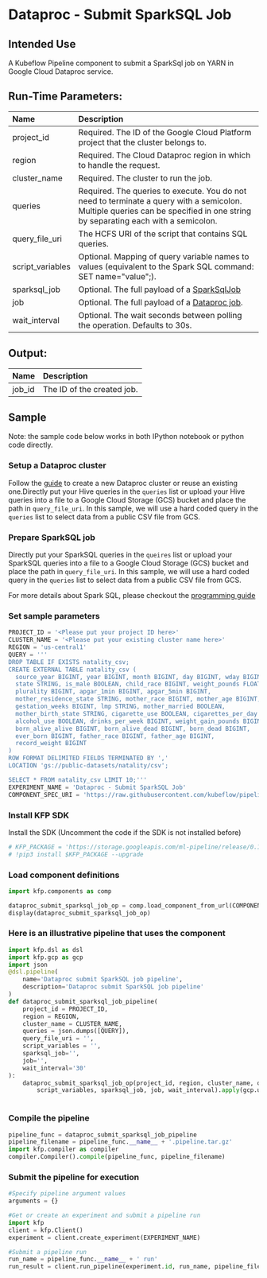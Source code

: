 
# Dataproc - Submit SparkSQL Job

## Intended Use
A Kubeflow Pipeline component to submit a SparkSql job on YARN in Google Cloud Dataproc service. 

## Run-Time Parameters:
Name | Description
:--- | :----------
project_id | Required. The ID of the Google Cloud Platform project that the cluster belongs to.
region | Required. The Cloud Dataproc region in which to handle the request.
cluster_name | Required. The cluster to run the job.
queries | Required. The queries to execute. You do not need to terminate a query with a semicolon. Multiple queries can be specified in one string by separating each with a semicolon. 
query_file_uri | The HCFS URI of the script that contains SQL queries.
script_variables | Optional. Mapping of query variable names to values (equivalent to the Spark SQL command: SET name="value";).
sparksql_job | Optional. The full payload of a [SparkSqlJob](https://cloud.google.com/dataproc/docs/reference/rest/v1/SparkSqlJob)
job | Optional. The full payload of a [Dataproc job](https://cloud.google.com/dataproc/docs/reference/rest/v1/projects.regions.jobs).
wait_interval | Optional. The wait seconds between polling the operation. Defaults to 30s.

## Output:
Name | Description
:--- | :----------
job_id | The ID of the created job.

## Sample

Note: the sample code below works in both IPython notebook or python code directly.

### Setup a Dataproc cluster
Follow the [guide](https://cloud.google.com/dataproc/docs/guides/create-cluster) to create a new Dataproc cluster or reuse an existing one.Directly put your Hive queries in the `queries` list or upload your Hive queries into a file to a Google Cloud Storage (GCS) bucket and place the path in `query_file_uri`. In this sample, we will use a hard coded query in the `queries` list to select data from a public CSV file from GCS.

### Prepare SparkSQL job
Directly put your SparkSQL queries in the `queires` list or upload your SparkSQL queries into a file to a Google Cloud Storage (GCS) bucket and place the path in `query_file_uri`. In this sample, we will use a hard coded query in the `queries` list to select data from a public CSV file from GCS.

For more details about Spark SQL, please checkout the [programming guide](https://spark.apache.org/docs/latest/sql-programming-guide.html)

### Set sample parameters


```python
PROJECT_ID = '<Please put your project ID here>'
CLUSTER_NAME = '<Please put your existing cluster name here>'
REGION = 'us-central1'
QUERY = '''
DROP TABLE IF EXISTS natality_csv;
CREATE EXTERNAL TABLE natality_csv (
  source_year BIGINT, year BIGINT, month BIGINT, day BIGINT, wday BIGINT,
  state STRING, is_male BOOLEAN, child_race BIGINT, weight_pounds FLOAT,
  plurality BIGINT, apgar_1min BIGINT, apgar_5min BIGINT,
  mother_residence_state STRING, mother_race BIGINT, mother_age BIGINT,
  gestation_weeks BIGINT, lmp STRING, mother_married BOOLEAN,
  mother_birth_state STRING, cigarette_use BOOLEAN, cigarettes_per_day BIGINT,
  alcohol_use BOOLEAN, drinks_per_week BIGINT, weight_gain_pounds BIGINT,
  born_alive_alive BIGINT, born_alive_dead BIGINT, born_dead BIGINT,
  ever_born BIGINT, father_race BIGINT, father_age BIGINT,
  record_weight BIGINT
)
ROW FORMAT DELIMITED FIELDS TERMINATED BY ','
LOCATION 'gs://public-datasets/natality/csv';

SELECT * FROM natality_csv LIMIT 10;'''
EXPERIMENT_NAME = 'Dataproc - Submit SparkSQL Job'
COMPONENT_SPEC_URI = 'https://raw.githubusercontent.com/kubeflow/pipelines/master/components/gcp/dataproc/submit_sparksql_job/component.yaml'
```

### Install KFP SDK
Install the SDK (Uncomment the code if the SDK is not installed before)


```python
# KFP_PACKAGE = 'https://storage.googleapis.com/ml-pipeline/release/0.1.12/kfp.tar.gz'
# !pip3 install $KFP_PACKAGE --upgrade
```

### Load component definitions


```python
import kfp.components as comp

dataproc_submit_sparksql_job_op = comp.load_component_from_url(COMPONENT_SPEC_URI)
display(dataproc_submit_sparksql_job_op)
```

### Here is an illustrative pipeline that uses the component


```python
import kfp.dsl as dsl
import kfp.gcp as gcp
import json
@dsl.pipeline(
    name='Dataproc submit SparkSQL job pipeline',
    description='Dataproc submit SparkSQL job pipeline'
)
def dataproc_submit_sparksql_job_pipeline(
    project_id = PROJECT_ID, 
    region = REGION,
    cluster_name = CLUSTER_NAME,
    queries = json.dumps([QUERY]),
    query_file_uri = '',
    script_variables = '', 
    sparksql_job='', 
    job='', 
    wait_interval='30'
):
    dataproc_submit_sparksql_job_op(project_id, region, cluster_name, queries, query_file_uri,
        script_variables, sparksql_job, job, wait_interval).apply(gcp.use_gcp_secret('user-gcp-sa'))
    
```

### Compile the pipeline


```python
pipeline_func = dataproc_submit_sparksql_job_pipeline
pipeline_filename = pipeline_func.__name__ + '.pipeline.tar.gz'
import kfp.compiler as compiler
compiler.Compiler().compile(pipeline_func, pipeline_filename)
```

### Submit the pipeline for execution


```python
#Specify pipeline argument values
arguments = {}

#Get or create an experiment and submit a pipeline run
import kfp
client = kfp.Client()
experiment = client.create_experiment(EXPERIMENT_NAME)

#Submit a pipeline run
run_name = pipeline_func.__name__ + ' run'
run_result = client.run_pipeline(experiment.id, run_name, pipeline_filename, arguments)
```


```python

```

